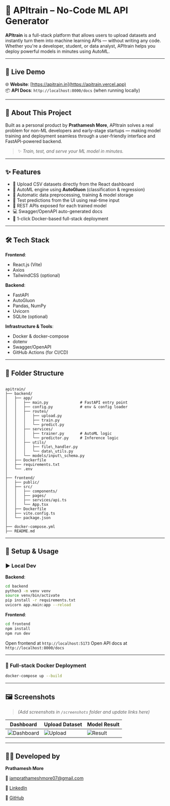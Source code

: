 
# 🚀 APItrain – No-Code ML API Generator

**APItrain** is a full-stack platform that allows users to upload datasets and instantly turn them into machine learning APIs — without writing any code. Whether you're a developer, student, or data analyst, APItrain helps you deploy powerful models in minutes using AutoML.

---

## 🎯 Live Demo

🌐 **Website**: [https://apitrain.in](https://apitrain.vercel.app)  
📦 **API Docs**: `http://localhost:8000/docs` (when running locally)

---

## 👋 About This Project

Built as a personal product by **Prathamesh More**, APItrain solves a real problem for non-ML developers and early-stage startups — making model training and deployment seamless through a user-friendly interface and FastAPI-powered backend.

> ✨ *Train, test, and serve your ML model in minutes.*

---

## ✨ Features

- 📁 Upload CSV datasets directly from the React dashboard
- 🧠 AutoML engine using **AutoGluon** (classification & regression)
- 🧹 Automatic data preprocessing, training & model storage
- 🧪 Test predictions from the UI using real-time input
- 🔌 REST APIs exposed for each trained model
- 💻 Swagger/OpenAPI auto-generated docs
- 🐳 1-click Docker-based full-stack deployment

---

## 🛠️ Tech Stack

**Frontend**:  
- React.js (Vite)
- Axios
- TailwindCSS (optional)

**Backend**:  
- FastAPI
- AutoGluon
- Pandas, NumPy
- Uvicorn
- SQLite (optional)

**Infrastructure & Tools**:  
- Docker & docker-compose
- dotenv
- Swagger/OpenAPI
- GitHub Actions (for CI/CD)

---

## 📁 Folder Structure

```

apitrain/
├── backend/
│   ├── app/
│   │   ├── main.py              # FastAPI entry point
│   │   ├── config.py            # env & config loader
│   │   ├── routes/
│   │   │   ├── upload.py
│   │   │   ├── train.py
│   │   │   └── predict.py
│   │   ├── services/
│   │   │   ├── trainer.py       # AutoML logic
│   │   │   └── predictor.py     # Inference logic
│   │   ├── utils/
│   │   │   ├── file\_handler.py
│   │   │   └── data\_utils.py
│   │   └── models/input\_schema.py
│   ├── Dockerfile
│   ├── requirements.txt
│   └── .env
│
├── frontend/
│   ├── public/
│   ├── src/
│   │   ├── components/
│   │   ├── pages/
│   │   ├── services/api.ts
│   │   └── App.tsx
│   ├── Dockerfile
│   ├── vite.config.ts
│   └── package.json
│
├── docker-compose.yml
├── README.md

````

---

## 🧪 Setup & Usage

### ▶️ Local Dev

**Backend**:

```bash
cd backend
python3 -m venv venv
source venv/bin/activate
pip install -r requirements.txt
uvicorn app.main:app --reload
````

**Frontend**:

```bash
cd frontend
npm install
npm run dev
```

Open frontend at `http://localhost:5173`
Open API docs at `http://localhost:8000/docs`

---

### 🐳 Full-stack Docker Deployment

```bash
docker-compose up --build
```

---

## 🖼️ Screenshots

> *(Add screenshots in `/screenshots` folder and update links here)*

| Dashboard                                 | Upload Dataset                      | Model Result                        |
| ----------------------------------------- | ----------------------------------- | ----------------------------------- |
| ![Dashboard](./screenshots/dashboard.png) | ![Upload](./screenshots/upload.png) | ![Result](./screenshots/result.png) |

---

## 🧑‍💻 Developed by

**Prathamesh More**

📧 [iamprathameshmore07@gmail.com](mailto:iamprathameshmore07@gmail.com)

🔗 [LinkedIn](https://linkedin.com/in/iamprathameshmore)

🔗 [GitHub](https://github.com/iamprathameshmore)


